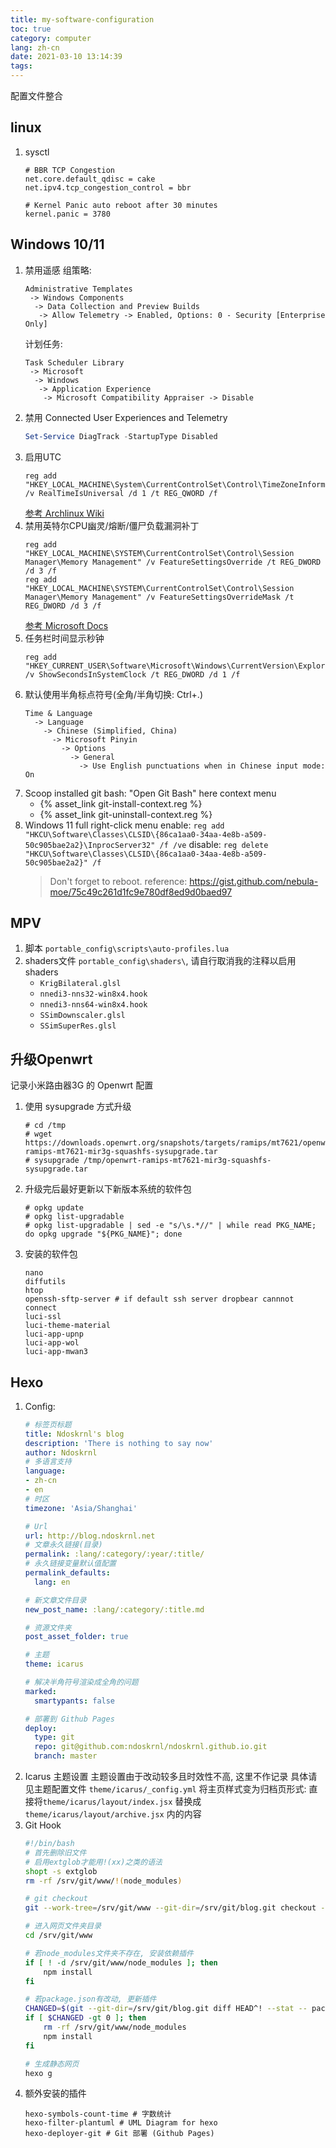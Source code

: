 ```yaml
---
title: my-software-configuration
toc: true
category: computer
lang: zh-cn
date: 2021-03-10 13:14:39
tags:
---
```


配置文件整合

<!-- more -->

## linux

1. sysctl
   ```properties /etc/sysctl.d/99-sysctl.conf
   # BBR TCP Congestion
   net.core.default_qdisc = cake
   net.ipv4.tcp_congestion_control = bbr
   
   # Kernel Panic auto reboot after 30 minutes
   kernel.panic = 3780
   ```

## Windows 10/11

1. 禁用遥感
   组策略:
   ```
   Administrative Templates
    -> Windows Components
     -> Data Collection and Preview Builds
      -> Allow Telemetry -> Enabled, Options: 0 - Security [Enterprise Only]
   ```
   计划任务:
   ```
   Task Scheduler Library
    -> Microsoft
     -> Windows
      -> Application Experience
       -> Microsoft Compatibility Appraiser -> Disable
   ```
2. 禁用 Connected User Experiences and Telemetry
   ```powershell
   Set-Service DiagTrack -StartupType Disabled
   ```
3. 启用UTC
   ```batch
   reg add "HKEY_LOCAL_MACHINE\System\CurrentControlSet\Control\TimeZoneInformation" /v RealTimeIsUniversal /d 1 /t REG_QWORD /f
   ```
   [参考 Archlinux Wiki](https://wiki.archlinux.org/index.php/System_time#UTC_in_Windows)
4. 禁用英特尔CPU幽灵/熔断/僵尸负载漏洞补丁
   ```batch
   reg add "HKEY_LOCAL_MACHINE\SYSTEM\CurrentControlSet\Control\Session Manager\Memory Management" /v FeatureSettingsOverride /t REG_DWORD /d 3 /f
   reg add "HKEY_LOCAL_MACHINE\SYSTEM\CurrentControlSet\Control\Session Manager\Memory Management" /v FeatureSettingsOverrideMask /t REG_DWORD /d 3 /f
   ```
   [参考 Microsoft Docs](https://support.microsoft.com/en-us/help/4073119/protect-against-speculative-execution-side-channel-vulnerabilities-in)
5. 任务栏时间显示秒钟
   ```batch
   reg add "HKEY_CURRENT_USER\Software\Microsoft\Windows\CurrentVersion\Explorer\Advanced" /v ShowSecondsInSystemClock /t REG_DWORD /d 1 /f
   ```
6. 默认使用半角标点符号(全角/半角切换: Ctrl+.)
   ```
   Time & Language
     -> Language
       -> Chinese (Simplified, China)
         -> Microsoft Pinyin
           -> Options
             -> General
               -> Use English punctuations when in Chinese input mode: On

   ```
7. Scoop installed git bash: "Open Git Bash" here context menu
   * {% asset_link git-install-context.reg %}
   * {% asset_link git-uninstall-context.reg %}
8. Windows 11 full right-click menu
   enable: `reg add "HKCU\Software\Classes\CLSID\{86ca1aa0-34aa-4e8b-a509-50c905bae2a2}\InprocServer32" /f /ve`
   disable: `reg delete "HKCU\Software\Classes\CLSID\{86ca1aa0-34aa-4e8b-a509-50c905bae2a2}" /f`
   > Don't forget to reboot.
   reference: https://gist.github.com/nebula-moe/75c49c261d1fc9e780df8ed9d0baed97

## MPV

1. 脚本 `portable_config\scripts\auto-profiles.lua`
2. shaders文件 `portable_config\shaders\`, 请自行取消我的注释以启用shaders
   - `KrigBilateral.glsl`
   - `nnedi3-nns32-win8x4.hook`
   - `nnedi3-nns64-win8x4.hook`
   - `SSimDownscaler.glsl`
   - `SSimSuperRes.glsl`

## 升级Openwrt

记录小米路由器3G 的 Openwrt 配置

1. 使用 sysupgrade 方式升级
   ```console
   # cd /tmp
   # wget https://downloads.openwrt.org/snapshots/targets/ramips/mt7621/openwrt-ramips-mt7621-mir3g-squashfs-sysupgrade.tar
   # sysupgrade /tmp/openwrt-ramips-mt7621-mir3g-squashfs-sysupgrade.tar
   ```
2. 升级完后最好更新以下新版本系统的软件包
   ```console
   # opkg update
   # opkg list-upgradable
   # opkg list-upgradable | sed -e "s/\s.*//" | while read PKG_NAME; do opkg upgrade "${PKG_NAME}"; done
   ```
3. 安装的软件包
   ```
   nano
   diffutils
   htop
   openssh-sftp-server # if default ssh server dropbear cannnot connect
   luci-ssl
   luci-theme-material
   luci-app-upnp
   luci-app-wol
   luci-app-mwan3
   ```

## Hexo

1. Config:
   ```yml hexo/_config.yml
   # 标签页标题
   title: Ndoskrnl's blog
   description: 'There is nothing to say now'
   author: Ndoskrnl
   # 多语言支持
   language:
   - zh-cn
   - en
   # 时区
   timezone: 'Asia/Shanghai'
   
   # Url
   url: http://blog.ndoskrnl.net
   # 文章永久链接(目录)
   permalink: :lang/:category/:year/:title/
   # 永久链接变量默认值配置
   permalink_defaults:
     lang: en
   
   # 新文章文件目录
   new_post_name: :lang/:category/:title.md
   
   # 资源文件夹
   post_asset_folder: true
   
   # 主题
   theme: icarus
   
   # 解决半角符号渲染成全角的问题
   marked:
     smartypants: false
   
   # 部署到 Github Pages
   deploy:
     type: git
     repo: git@github.com:ndoskrnl/ndoskrnl.github.io.git
     branch: master
   ```
2. Icarus 主题设置
   主题设置由于改动较多且时效性不高, 这里不作记录
   具体请见主题配置文件 `theme/icarus/_config.yml`
   将主页样式变为归档页形式: 直接将`theme/icarus/layout/index.jsx` 替换成 `theme/icarus/layout/archive.jsx` 内的内容
3. Git Hook
   ```bash /home/git/blog.git/hooks/post-update
   #!/bin/bash
   # 首先删除旧文件
   # 启用extglob才能用!(xx)之类的语法
   shopt -s extglob
   rm -rf /srv/git/www/!(node_modules)
   
   # git checkout
   git --work-tree=/srv/git/www --git-dir=/srv/git/blog.git checkout -f
   
   # 进入网页文件夹目录
   cd /srv/git/www
   
   # 若node_modules文件夹不存在, 安装依赖插件
   if [ ! -d /srv/git/www/node_modules ]; then
       npm install
   fi
   
   # 若package.json有改动, 更新插件
   CHANGED=$(git --git-dir=/srv/git/blog.git diff HEAD^! --stat -- package.json | wc -l)
   if [ $CHANGED -gt 0 ]; then
       rm -rf /srv/git/www/node_modules
       npm install
   fi
   
   # 生成静态网页
   hexo g
   ```
3. 额外安装的插件
   ```
   hexo-symbols-count-time # 字数统计
   hexo-filter-plantuml # UML Diagram for hexo
   hexo-deployer-git # Git 部署 (Github Pages)
   ```
